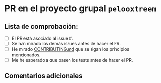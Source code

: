 # PR en el proyecto grupal `pelooxtreem`

## Lista de comprobación:
* [ ] El PR está asociado al issue #<!-- Poner número de issue aquí -->.
* [ ] Se han mirado los demás issues antes de hacer el PR.
* [ ] He mirado [CONTRIBUTING.md](https://github.com/JJ/pelooxtreem/blob/main/CONTRIBUTING.md) que se sigan los principios mencionados.
* [ ] Me he esperado a que pasen los tests antes de hacer el PR.

## Comentarios adicionales

<!-- Incluyendo sentencias "closes" para los issues que cierra, y la razón por -->
<!-- la que lo hace -->
